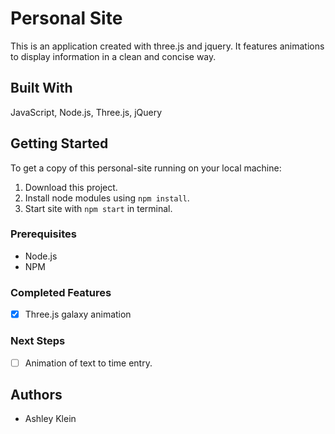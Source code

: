 # Personal Site

This is an application created with three.js and jquery. It features animations to display information in a clean and concise way.

## Built With

JavaScript, Node.js, Three.js, jQuery

## Getting Started

To get a copy of this personal-site running on your local machine:

1. Download this project.
2. Install node modules using `npm install`.
3. Start site with `npm start` in terminal.

### Prerequisites

- Node.js
- NPM

### Completed Features

- [x] Three.js galaxy animation

### Next Steps

- [ ] Animation of text to time entry.

## Authors

* Ashley Klein
